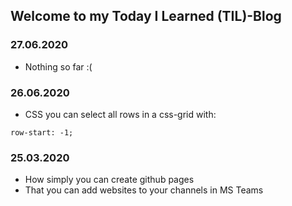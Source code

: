 ## Welcome to my Today I Learned (TIL)-Blog

### 27.06.2020
- Nothing so far :(

### 26.06.2020
- CSS you can select all rows in a css-grid with: 
``` 
row-start: -1; 
```

### 25.03.2020
- How simply you can create github pages
- That you can add websites to your channels in MS Teams
